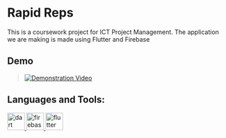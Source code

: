 # Rapid Reps

This is a coursework project for ICT Project Management. The application we are making is made using Flutter and Firebase

## Demo
>[![Demonstration Video](https://img.youtube.com/vi/nJvnvbTbgT4/0.jpg)](https://youtu.be/nJvnvbTbgT4)

## Languages and Tools:
<p align="left"> <a href="https://dart.dev" target="_blank"> <img src="https://www.vectorlogo.zone/logos/dartlang/dartlang-icon.svg" alt="dart" width="40" height="40"/> </a> <a href="https://firebase.google.com/" target="_blank"> <img src="https://www.vectorlogo.zone/logos/firebase/firebase-icon.svg" alt="firebase" width="40" height="40"/> </a> <a href="https://flutter.dev" target="_blank"> <img src="https://www.vectorlogo.zone/logos/flutterio/flutterio-icon.svg" alt="flutter" width="40" height="40"/> </a> </p>
